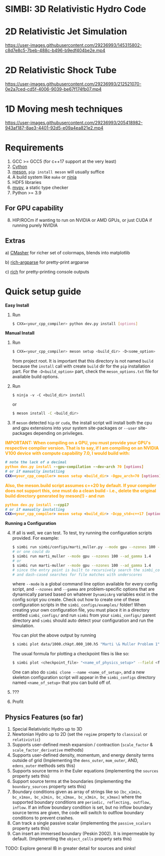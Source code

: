 # SIMBI: 3D Relativistic Hydro Code

# 2D Relativistic Jet Simulation

<https://user-images.githubusercontent.com/29236993/145315802-c8d7e8c5-7beb-488c-b496-b9edf404be2e.mp4>

# 2D Relativistic Shock Tube

<https://user-images.githubusercontent.com/29236993/212521070-0e2a7ced-cd5f-4006-9039-be67f174fb07.mp4>



# 1D Moving mesh techniques

<https://user-images.githubusercontent.com/29236993/205418982-943af187-8ae3-4401-92d5-e09a4ea821e2.mp4>



# Requirements

1)  GCC >= GCC5 (for c++17 support at the very least)
2)  [Cython](https://cython.org/)
3)  [meson](https://mesonbuild.com/Getting-meson.html), 
    `pip install meson` will usually suffice
4)  A build system like `make` or
    [ninja](https://github.com/ninja-build/ninja/wiki/Pre-built-Ninja-packages)
5)  HDF5 libraries
6)  [mypy](https://mypy-lang.org/), a static type checker
7)  Python >= 3.9

## For GPU capability

8)  HIP/ROCm if wanting to run on NVIDIA or AMD GPUs, or just CUDA if
    running purely NVIDIA
## Extras
a) [CMasher](https://cmasher.readthedocs.io/) for richer set of colormaps, blends into matplotlib

b) [rich-argparse](https://pypi.org/project/rich-argparse/) for pretty-print argparse

c) [rich](https://github.com/Textualize/rich) for pretty-printing console outputs
# Quick setup guide

<strong>Easy Install</strong>
1) Run 
    ```bash
    $ CXX=<your_cpp_compiler> python dev.py install [options]
    ```

<strong>Manual Install</strong>
1)  Run

    ``` bash
    $ CXX=<your_cpp_compiler> meson setup <build_dir> -D<some_option>
    ```

    from project root. It is important that this directory is not named
    `build` because the `install` call with create `build` dir for the `pip`
    installation part. For the `-D<build_option>` part, check the
    `meson_options.txt` file for available build options.

2)  Run
    ``` bashbool
    $ ninja -v -C <build_dir> install
    ```

    or

    ``` bash
    $ meson install -C <build_dir>
    ```

3)  If `meson` detected `hip` or `cuda`, the install script will install
    both the cpu and gpu extensions into your system site-packages or
    `--user` site-packages depending on privileges.

<strong style="color:orange">IMPORTANT: When compiling on a GPU, you must provide your GPU's respective compiler version.
That is to say, if I am compiling on an NVIDIA V100 device with compute capability 7.0, I would
build with:
```bash
# note the lack of a decimal
python dev.py install --gpu-compilation --dev-arch 70 [options]
# or if manually installing
CXX=<your_cpp_compiler> meson setup <build_dir> -Dgpu_arch=70 [options]
```
Also, the meson.build script assumes c++20 by default. If your compiler
does not support this, one must do a clean build - i.e., delete the original build directory generated by meson(!) -  and run
```bash
python dev.py install --cpp17
# or if manually installing
CXX=<your_cpp_compiler> meson setup <build_dir> -Dcpp_std=c++17 [options]
```
</strong>

<strong>Running a Configuration</strong>

4)  If all is well, we can test. To test, try running the configuration
    scripts provided. For example:

    ``` bash
    $ simbi run simbi/configs/marti_muller.py --mode gpu --nzones 100 --ad_gamma 1.4 
    # or one could do 
    $ simbi run marti_muller --mode gpu --nzones 100 --ad_gamma 1.4
    # or 
    $ simbi run marti-muller --mode gpu --nzones 100 --ad_gamma 1.4
    # since the entry point is built to recursively search the simbi_configs/ folder for valid .py scripts
    # and dash-cased searches for file matches with underscores
    ```

    where `--mode` is a global command line option available for every
    config script, and `--nzones` and `--gamma` are problem-specific options
    that are dynamically parsed based on whatever `DynamicArg` variables
    exist in the config script you create. Check out how to create one of
    these configuration scripts in the `simbi_configs/examples/` folder! When creating
    your own configuration file, you must place it in a directory entitled `simbi_configs/` and run `simbi` from your `simbi_configs/` parent directory and `simbi` should auto detect your configuration and run the simulation.

    You can plot the above output by running 
    ``` bash
    $ simbi plot data/1000.chkpt.000_100.h5 "Marti \& Muller Problem 1" --field rho v p --tex
    ```

    The usual formula for plotting a checkpoint files is like so:
    ``` bash
    $ simbi plot <checkpoint_file> "<name_of_physics_setup>" --field <field_string> [options]
    ```
    One can also do `simbi clone --name <name_of_setup>`, and a new skeleton configuration script will appear in the `simbi_configs` directory named `<name_of_setup>` that you can build off of. 
5)  ???
6)  Profit

## Physics Features (so far)
1) Special Relativistic Hydro up to 3D
2) Newtonian Hydro up to 2D (set the `regime` property to `classical` or `relativistic`)
3) Supports user-defined mesh expansion / contraction (`scale_factor` & `scale_factor_derivative` methods)
4) Supports user-defined density, momentum, and energy density terms outside of grid (Implementing the `dens_outer`, `mom_outer`, AND, `edens_outer` methods sets this)
5) Supports source terms in the Euler equations (implementing the `sources` property sets this)
6) Support source terms at the boundaries (implementing the `boundary_sources` property sets this)
7) Boundary conditions given as array of strings like so `[bc_x1min, bc_x1max, bc_x2min, bc_x2max, bc_x3min, bc_x3max]` where the supported boundary conditions are `periodic, reflecting, outflow, inflow`. If an inflow boundary condition is set, but no inflow boundary source terms are given, the code will switch to outflow boundary conditions to prevent crashes. 
8) Can track a single passive scalar (implementing the `passive_scalars` property sets this)
9) Can insert an immersed boundary (Peskin 2002). It is impermeable by default. (Implementing the `object_cells` property sets this)

TODO: Explore general IB in greater detail for sources and sinks!




